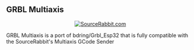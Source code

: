 GRBL Multiaxis
------
<p align="center">
<a href="https://www.sourcerabbit.com/"><img src="https://github.com/SourceRabbit/GRBL_MultiAxis/blob/main/Images/GitHubPageBanner.png" alt="SourceRabbit.com"></a>
</p>

GRBL Multiaxis is a port of bdring/Grbl_Esp32 that is fully compatible with the SourceRabbit's Multiaxis GCode Sender
